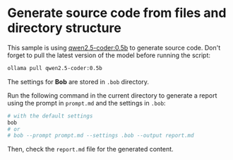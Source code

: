 # Generate source code from files and directory structure

This sample is using [qwen2.5-coder:0.5b](https://ollama.com/library/qwen2.5-coder:0.5b) to generate source code. 
Don't forget to pull the latest version of the model before running the script:

```bash
ollama pull qwen2.5-coder:0.5b
```


The settings for **Bob** are stored in `.bob` directory.

Run the following command in the current directory to generate a report using the prompt in `prompt.md` and the settings in `.bob`:

```bash
# with the default settings
bob
# or
# bob --prompt prompt.md --settings .bob --output report.md
```

Then, check the `report.md` file for the generated content.

